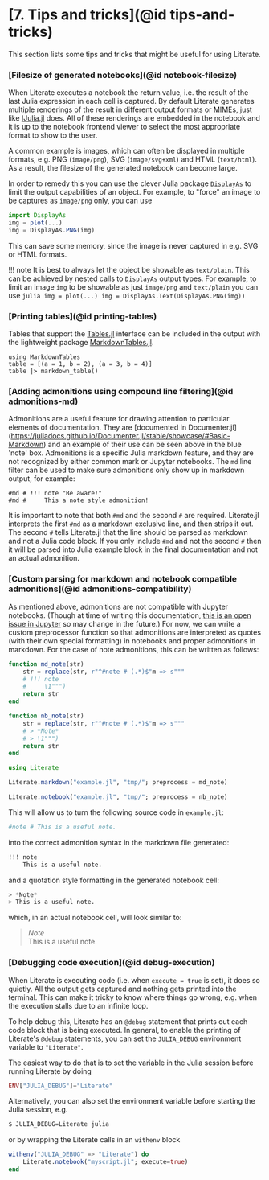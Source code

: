 # [**7.** Tips and tricks](@id tips-and-tricks)

This section lists some tips and tricks that might be useful for using
Literate.

### [Filesize of generated notebooks](@id notebook-filesize)

When Literate executes a notebook the return value, i.e. the result of the
last Julia expression in each cell is captured. By default Literate generates
multiple renderings of the result in different output formats or
[MIME](https://en.wikipedia.org/wiki/MIME)s, just like
[IJulia.jl](https://github.com/JuliaLang/IJulia.jl) does. All of these renderings
are embedded in the notebook and it is up to the notebook frontend viewer to select
the most appropriate format to show to the user.

A common example is images, which can often be displayed in multiple formats, e.g. PNG
(`image/png`), SVG (`image/svg+xml`) and HTML (`text/html`). As a result, the filesize of
the generated notebook can become large.

In order to remedy this you can use the clever Julia package
[`DisplayAs`](https://github.com/tkf/DisplayAs.jl) to limit the output capabilities of
an object. For example, to "force" an image to be captures as `image/png` only,
you can use

```julia
import DisplayAs
img = plot(...)
img = DisplayAs.PNG(img)
```

This can save some memory, since the image is never captured in e.g. SVG or
HTML formats.

!!! note
    It is best to always let the object be showable as `text/plain`. This can be achieved
    by nested calls to `DisplayAs` output types. For example, to limit an image `img` to
    be showable as just `image/png` and `text/plain` you can use
    ```julia
    img = plot(...)
    img = DisplayAs.Text(DisplayAs.PNG(img))
    ```

### [Printing tables](@id printing-tables)

Tables that support the [Tables.jl](https://tables.juliadata.org/) interface can be included in the output with the lightweight package [MarkdownTables.jl](https://github.com/tpapp/MarkdownTables.jl).

```@eval
using MarkdownTables
table = [(a = 1, b = 2), (a = 3, b = 4)]
table |> markdown_table()
```

### [Adding admonitions using compound line filtering](@id admonitions-md)

Admonitions are a useful feature for drawing attention to particular elements of 
documentation. They are [documented in Documenter.jl]
(https://juliadocs.github.io/Documenter.jl/stable/showcase/#Basic-Markdown) and
an example of their use can be seen above in the blue 'note' box.
Admonitions is a specific Julia markdown feature, and they are not recognized
by either common mark or Jupyter notebooks. The `md` line filter can be used
to make sure admonitions only show up in markdown output, for example:

```
#md # !!! note "Be aware!"
#md #     This a note style admonition!
```

It is important to note that both `#md` and the second `#` are required. Literate.jl
interprets the first `#md` as a markdown exclusive line, and then strips it out. The 
second `#` tells Literate.jl that the line should be parsed as markdown and not a 
Julia code block. If you only include `#md` and not the second `#` then it will 
be parsed into Julia example block in the final documentation and not an actual 
admonition.


### [Custom parsing for markdown and notebook compatible admonitions](@id admonitions-compatibility)

As mentioned above, admonitions are not compatible with Jupyter notebooks.
(Though at time of writing this documentation,
[this is an open issue in Jupyter](https://github.com/jupyter/notebook/issues/1292)
so may change in the future.) For now, we can write a custom preprocessor function
so that admonitions are interpreted as quotes (with their own special formatting)
in notebooks and proper admonitions in markdown. For the case of note admonitions,
this can be written as follows:

```julia
function md_note(str)
    str = replace(str, r"^#note # (.*)$"m => s"""
    # !!! note
    #     \1""")
    return str
end

function nb_note(str)
    str = replace(str, r"^#note # (.*)$"m => s"""
    # > *Note*
    # > \1""")
    return str
end

using Literate

Literate.markdown("example.jl", "tmp/"; preprocess = md_note)

Literate.notebook("example.jl", "tmp/"; preprocess = nb_note)
```

This will allow us to turn the following source code in `example.jl`:

```julia
#note # This is a useful note.
```

into the correct admonition syntax in the markdown file generated:

```julia
!!! note
    This is a useful note.
```

and a quotation style formatting in the generated notebook cell:

```julia
> *Note*
> This is a useful note.
```

which, in an actual notebook cell, will look similar to:

> *Note*\
> This is a useful note.


### [Debugging code execution](@id debug-execution)

When Literate is executing code (i.e. when `execute = true` is set), it does so quietly.
All the output gets captured and nothing gets printed into the terminal.
This can make it tricky to know where things go wrong, e.g. when the execution stalls due
to an infinite loop.

To help debug this, Literate has an `@debug` statement that prints out each code block that
is being executed. In general, to enable the printing of Literate's `@debug` statements, you
can set the `JULIA_DEBUG` environment variable to `"Literate"`.

The easiest way to do that is to set the variable in the Julia session before running
Literate by doing

```julia
ENV["JULIA_DEBUG"]="Literate"
```

Alternatively, you can also set the environment variable before starting the Julia session, e.g.

```sh
$ JULIA_DEBUG=Literate julia
```

or by wrapping the Literate calls in an `withenv` block

```julia
withenv("JULIA_DEBUG" => "Literate") do
    Literate.notebook("myscript.jl"; execute=true)
end
```
